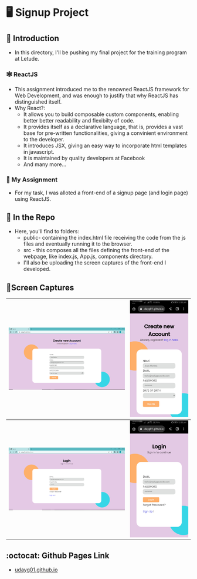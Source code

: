 # 🖥️ Signup Project

## 🚩 Introduction
* In this directory, I'll be pushing my final project for the training program at Letude.
### 🕸️ ReactJS
* This assignment introduced me to the renowned ReactJS framework for Web Development, and was enough to justify that why ReactJS has distinguished itself. 
* Why React?:
  - It allows you to build composable custom components, enabling better better readability and flexibilty of code.
  - It provides itself as a declarative language, that is, provides a vast base for pre-written functionalities, giving a convinient environment to the developer.
  - It introduces JSX, giving an easy way to incorporate html templates in javascript.
  - It is maintained by quality developers at Facebook
  - And many more...
### 📜 My Assignment
* For my task, I was alloted a front-end of a signup page (and login page) using ReactJS.

## 📂 In the Repo
* Here, you'll find to folders:
  - public- containing the index.html file receiving the code from the js files and eventually running it to the browser.
  - src - this composes all the files defining the front-end of the webpage, like index.js, App.js, components directory.
  - I'll also be uploading the screen captures of the front-end I developed.

## 📸Screen Captures
| <img src="./images/Signup%20SS%20(pc).PNG" width="400"> | <img src="./images/Signup%20SS%20(mobile).jpg" width="200"> |
| :--------------------------------------------  | -----------------------------------------------:   |
| <img src="./images/Login%20SS%20(pc).PNG" width="400">  | <img src="./images/Login%20SS%20(mobile).jpg" width="200">  |


## :octocat: Github Pages Link
- [udayg01.github.io](https://udayg01.github.io/)
